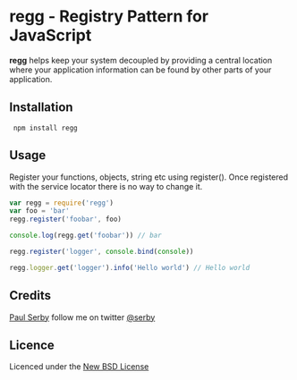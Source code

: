 # regg - Registry Pattern for JavaScript

**regg** helps keep your system decoupled by providing a central location where your
application information can be found by other parts of your application.

## Installation

     npm install regg

## Usage

Register your functions, objects, string etc using register().
Once registered with the service locator there is no way to change it.

```js
var regg = require('regg')
var foo = 'bar'
regg.register('foobar', foo)

console.log(regg.get('foobar')) // bar

regg.register('logger', console.bind(console))

regg.logger.get('logger').info('Hello world') // Hello world
```

## Credits
[Paul Serby](https://github.com/serby/) follow me on twitter [@serby](http://twitter.com/serby)

## Licence
Licenced under the [New BSD License](http://opensource.org/licenses/bsd-license.php)